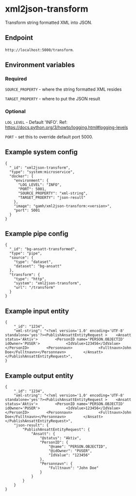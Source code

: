 # xml2json-transform

Transform string formatted XML into JSON.

## Endpoint

`http://localhost:5000/transform`.

## Environment variables

### Required

`SOURCE_PROPERTY` - where the string formatted XML resides

`TARGET_PROPERTY` - where to put the JSON result

### Optional

`LOG_LEVEL` - Default 'INFO'. Ref: https://docs.python.org/3/howto/logging.html#logging-levels

`PORT` - set this to override default port 5000.

## Example system config

```
{
  "_id": "xml2json-transform",
  "type": "system:microservice",
  "docker": {
    "environment": {
      "LOG_LEVEL": "INFO",
      "PORT": 5001,
      "SOURCE_PROPERTY": "xml-string",
      "TARGET_PROERTY": "json-result"
    },
    "image": "gamh/xml2json-transform:<version>",
    "port": 5001
  }
}
```

## Example pipe config

```
{
  "_id": "bg-ansatt-transformed",
  "type": "pipe",
  "source": {
    "type": "dataset",
    "dataset": "bg-ansatt"
  },
  "transform": {
    "type": "http",
    "system": "xml2json-transform",
    "url": "/transform"
  }
}
```

## Example input entity

```
{
    "_id": "1234",
    "xml-string": "<?xml version='1.0' encoding='UTF-8' standalone='yes'?><PublishAnsattEntityRequest >    <Ansatt status='Aktiv'>        <PersonID name='PERSON.OBJECTID' idOwner='PUSER'>            <IdValue>123456</IdValue>        </PersonID>        <Personnavn>            <Fulltnavn>John Doe</Fulltnavn></Personnavn>        </Ansatt></PublishAnsattEntityRequest>",
}
```

## Example output entity

```
{
    "_id": "1234",
    "xml-string": "<?xml version='1.0' encoding='UTF-8' standalone='yes'?><PublishAnsattEntityRequest >    <Ansatt status='Aktiv'>        <PersonID name='PERSON.OBJECTID' idOwner='PUSER'>            <IdValue>123456</IdValue>        </PersonID>        <Personnavn>            <Fulltnavn>John Doe</Fulltnavn></Personnavn>        </Ansatt></PublishAnsattEntityRequest>",
    "json-result": {
        "PublishAnsattEntityRequest": {
            "Ansatt": {
                "@status": "Aktiv",
                "PersonID": {
                    "@name": "PERSON.OBJECTID",
                    "@idOwner": "PUSER",
                    "IdValue": "123456"
                },
                "Personnavn": {
                    "Fulltnavn": "John Doe"
                }
            }
        }
    }
}
```
